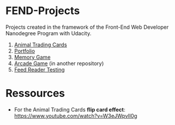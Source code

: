 # FEND-Projects
Projects created in the framework of the Front-End Web Developer Nanodegree Program with Udacity.

1. [Animal Trading Cards](https://github.com/SFromentarius/FEND-Projects/tree/master/1-animal-trading-cards)
2. [Portfolio](https://github.com/SFromentarius/FEND-Projects/tree/master/2-portfolio)
3. [Memory Game](https://github.com/SFromentarius/FEND-Projects/tree/master/3-memory-game)
4. [Arcade Game](https://github.com/SFromentarius/arcade-game-fend-nanodegree) (in another repository)
5. [Feed Reader Testing](https://github.com/SFromentarius/FEND-Projects/tree/master/5-feed-reader-testing)

# Ressources
- For the Animal Trading Cards **flip card effect**: https://www.youtube.com/watch?v=W3eJWpvIl0g
